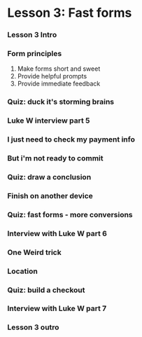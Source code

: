 # Lesson 3: Fast forms

### Lesson 3 Intro
### Form principles
1. Make forms short and sweet
2. Provide helpful prompts
3. Provide immediate feedback

### Quiz: duck it's storming brains
### Luke W interview part 5
### I just need to check my payment info
### But i'm not ready to commit
### Quiz: draw a conclusion
### Finish on another device
### Quiz: fast forms - more conversions
### Interview with Luke W part 6
### One Weird trick
### Location
### Quiz: build a checkout
### Interview with Luke W part 7
### Lesson 3 outro
